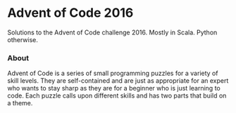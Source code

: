# Advent of Code 2016

Solutions to the Advent of Code challenge 2016. Mostly in Scala. Python otherwise.

### About
Advent of Code is a series of small programming puzzles for a variety of skill levels. They are self-contained and are just as appropriate for an expert who wants to stay sharp as they are for a beginner who is just learning to code. Each puzzle calls upon different skills and has two parts that build on a theme.
